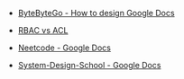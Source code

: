 - [ByteByteGo - How to design Google Docs](https://bytebytego.com/guides/how-to-design-google-docs/)
- [RBAC vs ACL](https://frontegg.com/guides/rbac-vs-acl)

- [Neetcode - Google Docs](https://www.youtube.com/watch?v=9JKBlkwg0yM&ab_channel=NeetCodeIO)
- [System-Design-School - Google Docs](https://systemdesignschool.io/problems/google-doc/solution)
